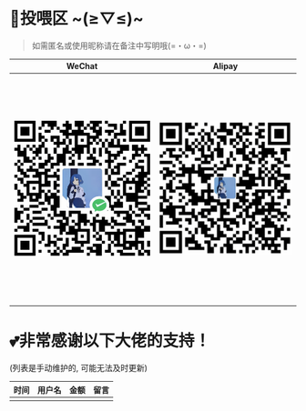# 💖投喂区  \~\(≥▽≤)\~
> 如需匿名或使用昵称请在备注中写明哦(=・ω・=) 

| WeChat | Alipay |
| :--: | :--: |
| <img src="./Images/wechatpay.jpg" style="width: 400px; height: 400px; object-fit: contain;" /> | <img src="./Images/alipay.jpg" style="width: 400px; height: 400px; object-fit: contain;" /> |

# 💕非常感谢以下大佬的支持！
 (列表是手动维护的, 可能无法及时更新)

| 时间        |  用户名   | 金额    | 留言                                 |
|------------| -------- |--------|-------------------------------------|
|  | |   |   |
